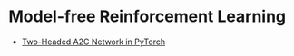 # Model-free Reinforcement Learning

- [Two-Headed A2C Network in PyTorch](https://www.datahubbs.com/two-headed-a2c-network-in-pytorch/)
